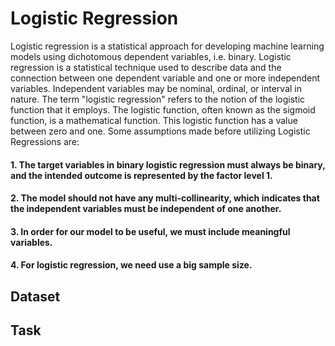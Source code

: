 # Logistic Regression
Logistic regression is a statistical approach for developing machine learning models using dichotomous dependent variables, i.e. binary. Logistic regression is a statistical technique used to describe data and the connection between one dependent variable and one or more independent variables. Independent variables may be nominal, ordinal, or interval in nature. The term "logistic regression" refers to the notion of the logistic function that it employs. The logistic function, often known as the sigmoid function, is a mathematical function. This logistic function has a value between zero and one. Some assumptions made before utilizing Logistic Regressions are: 
#### 1. The target variables in binary logistic regression must always be binary, and the intended outcome is represented by the factor level 1. 
#### 2. The model should not have any multi-collinearity, which indicates that the independent variables must be independent of one another. 
#### 3. In order for our model to be useful, we must include meaningful variables. 
#### 4. For logistic regression, we need use a big sample size.

## Dataset

## Task
